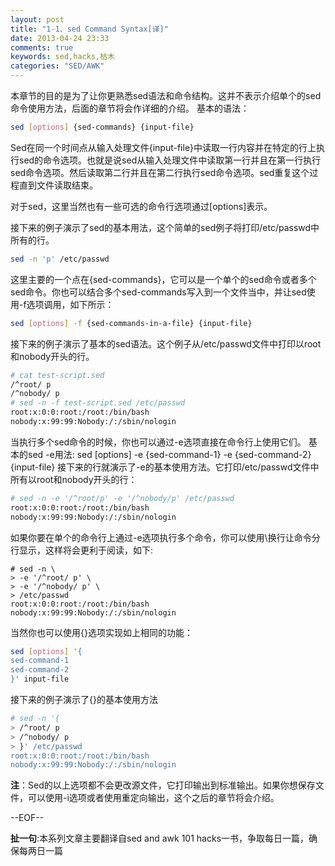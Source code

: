```yaml
---
layout: post
title: "1-1、sed Command Syntax[译]"
date: 2013-04-24 23:33
comments: true
keywords: sed,hacks,枯木
categories: "SED/AWK"
---
```


本章节的目的是为了让你更熟悉sed语法和命令结构。这并不表示介绍单个的sed命令使用方法，后面的章节将会作详细的介绍。
基本的语法：
``` bash
sed [options] {sed-commands} {input-file}
```
<!--more-->

Sed在同一个时间点从输入处理文件{input-file}中读取一行内容并在特定的行上执行sed的命令选项。也就是说sed从输入处理文件中读取第一行并且在第一行执行sed命令选项。然后读取第二行并且在第二行执行sed命令选项。sed重复这个过程直到文件读取结束。

对于sed，这里当然也有一些可选的命令行选项通过[options]表示。

接下来的例子演示了sed的基本用法，这个简单的sed例子将打印/etc/passwd中所有的行。
``` bash
sed -n 'p' /etc/passwd
```

这里主要的一个点在{sed-commands}，它可以是一个单个的sed命令或者多个sed命令。你也可以结合多个sed-commands写入到一个文件当中，并让sed使用-f选项调用，如下所示：
``` bash
sed [options] -f {sed-commands-in-a-file} {input-file}
```


接下来的例子演示了基本的sed语法。这个例子从/etc/passwd文件中打印以root和nobody开头的行。
``` bash
# cat test-script.sed 
/^root/ p
/^nobody/ p
# sed -n -f test-script.sed /etc/passwd
root:x:0:0:root:/root:/bin/bash
nobody:x:99:99:Nobody:/:/sbin/nologin
```

当执行多个sed命令的时候，你也可以通过-e选项直接在命令行上使用它们。
基本的sed -e用法: sed [options] -e {sed-command-1} -e {sed-command-2} {input-file}
接下来的行就演示了-e的基本使用方法。它打印/etc/passwd文件中所有以root和nobody开头的行：
``` bash
# sed -n -e '/^root/p' -e '/^nobody/p' /etc/passwd 
root:x:0:0:root:/root:/bin/bash
nobody:x:99:99:Nobody:/:/sbin/nologin
```

如果你要在单个的命令行上通过-e选项执行多个命令，你可以使用\换行让命令分行显示，这样将会更利于阅读，如下:
```
# sed -n \
> -e '/^root/ p' \
> -e '/^nobody/ p' \
> /etc/passwd
root:x:0:0:root:/root:/bin/bash
nobody:x:99:99:Nobody:/:/sbin/nologin
```

当然你也可以使用{}选项实现如上相同的功能：
``` bash
sed [options] '{
sed-command-1
sed-command-2
}' input-file
```

接下来的例子演示了{}的基本使用方法
``` bash
# sed -n '{
> /^root/ p
> /^nobody/ p
> }' /etc/passwd
root:x:0:0:root:/root:/bin/bash
nobody:x:99:99:Nobody:/:/sbin/nologin
```

__注__：Sed的以上选项都不会更改源文件，它打印输出到标准输出。如果你想保存文件，可以使用-i选项或者使用重定向输出，这个之后的章节将会介绍。

--EOF--

__扯一句__:本系列文章主要翻译自sed and awk 101 hacks一书，争取每日一篇，确保每两日一篇